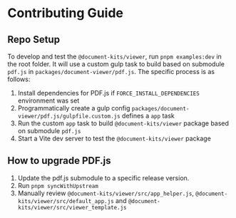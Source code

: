 # Contributing Guide

## Repo Setup

To develop and test the `@document-kits/viewer`, run `pnpm examples:dev` in the root folder. It will use a custom gulp task
to build based on submodule `pdf.js` in `packages/document-viewer/pdf.js`. The specific process is as follows:

1. Install dependencies for PDF.js if `FORCE_INSTALL_DEPENDENCIES` environment was set
2. Programmatically create a gulp config `packages/document-viewer/pdf.js/gulpfile.custom.js` defines a `app` task
3. Run the custom `app` task to build `@document-kits/viewer` package based on submodule `pdf.js`
4. Start a Vite dev server to test the `@document-kits/viewer` package

## How to upgrade PDF.js

1. Update the pdf.js submodule to a specific release version.
2. Run `pnpm syncWithUpstream`
3. Manually review `@document-kits/viewer/src/app_helper.js`, `@document-kits/viewer/src/default_app.js` and `@document-kits/viewer/src/viewer_template.js`
